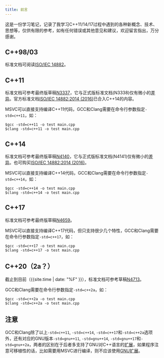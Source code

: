 ```yaml
---
title: 前言
---
```


这是一份学习笔记，记录了我学习C++11/14/17过程中遇到的各种新概念、技术、思想等，仅供有限的参考，如有任何错误或其他意见和建议，欢迎留言指出，万分感谢。

## C++98/03

标准文档可阅读[ISO/IEC 14882](http://cs.nyu.edu/courses/fall11/CSCI-GA.2110-003/documents/c++2003std.pdf)。

## C++11

标准文档可参考最终版草稿[N3337](http://www.open-std.org/jtc1/sc22/wg21/docs/papers/2012/n3337.pdf)，它与正式版标准文档(N3338)仅有微小的[差异](http://www.open-std.org/jtc1/sc22/wg21/docs/papers/2012/n3338.html)。官方标准文档[ISO/IEC 14882:2014 (2016)](https://webstore.ansi.org/RecordDetail.aspx?sku=INCITS/ISO/IEC+14882:2014+\(2016\))已合入C++14的内容。

MSVC可以直接支持编译C++11代码，GCC和Clang需要在命令行参数指定`-std=c++11`，如：

```shell
$gcc -std=c++11 -o test main.cpp
$clang -std=c++11 -o test main.cpp
```

## C++14

标准文档可参考最终版草稿[N4140](https://github.com/cplusplus/draft/blob/master/papers/n4140.pdf?raw=true)，它与正式版标准文档(N4141)仅有微小的[差异](https://github.com/cplusplus/draft/compare/n4140...n4141)。也可购买[ISO/IEC 14882:2014 (2016)](https://webstore.ansi.org/RecordDetail.aspx?sku=INCITS/ISO/IEC+14882:2014+\(2016\))。

MSVC可以直接支持编译C++14代码，GCC和Clang需要在命令行参数指定`-std=c++14`，如：

```shell
$gcc -std=c++14 -o test main.cpp
$clang -std=c++14 -o test main.cpp
```

## C++17

标准文档可参考最终版草稿[N4659](http://www.open-std.org/jtc1/sc22/wg21/docs/papers/2017/n4659.pdf)。

MSVC可以直接支持编译C++17代码，但只支持很少几个特性，GCC和Clang需要在命令行参数指定`-std=c++17`，如：

```shell
$gcc -std=c++17 -o test main.cpp
$clang -std=c++17 -o test main.cpp
```

## C++20（2a？）

截止到目前（{{site.time | date: "%F" }}），标准文档可参考草稿[N4713](https://github.com/cplusplus/draft/raw/master/papers/n4713.pdf)。

GCC和Clang需要在命令行参数指定`-std=c++2a`，如：

```shell
$gcc -std=c++2a -o test main.cpp
$clang -std=c++2a -o test main.cpp
```

## 注意

GCC和Clang除了以上`-std=c++11`, `-std=c++14`, `-std=c++17`和`-std=c++2a`选项外，还有对应的GNU版本`-std=gnu++11`, `-std=gnu++14`, `-std=gnu++17`和`-std=gnu++2a`，两者的区别在于后者多支持了GNU对C++语言的[扩展](https://gcc.gnu.org/onlinedocs/gcc/C_002b_002b-Extensions.html)，如果程序注意可移植性的话，比如需要用MSVC进行编译，则不应该使用[GNU扩展](https://gcc.gnu.org/onlinedocs/gcc/C_002b_002b-Extensions.html)。

